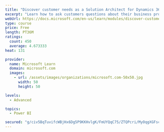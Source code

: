 ```yaml
---
title: "Discover customer needs as a Solution Architect for Dynamics 365 and Power Platform"
excerpt: "Learn how to ask customers questions about their business processes and feature requirements to create a viable solution."
webUrl: https://docs.microsoft.com/en-us/learn/modules/discover-customer-needs/
type: course
price: Free
length: PT36M
ratings:
  count: 450
  average: 4.673333
heat: 131

provider:
  name: Microsoft Learn
  domain: microsoft.com
  images:
    - url: /assets/images/organizations/microsoft.com-50x50.jpg
      width: 50
      height: 50

levels:
  - Advanced

topics:
  - Power BI

secured: "g/civ5BqTuvifcWBjHx6Dg5P9KKHvlgK/FmUYQqC75/ZTQPcri/MyOqgXGFscf5aMXqN7ro6upeSm8GhfznEOSmFDhX5iyvOuzj1nk5mtOdC6ix1Q5TtXMdWvfFBYrNfxh4Rrex/2km2SsexnXt531bT54e8JEqMGzshHRfb8y87USCCGv0NK7ZRxNxTirDs4uWMsG/W5LF1g/pH3El1i6vBWStwwF06ozSPpgIzYjc0w4IgRSPc9r3s+MaI9wFf9ShD9oxykSWJefGrdl7L94GM0uXkXZxjCyDjCQ2/+WMQN+NEJzYZSiC5be53V7dUMJi1bpaAyehnHDhaP0DOqRIQ+d/eDG8t/zcdlIFz8c+L/CDmMkrQD5i9Y/2vMbEhwBmSL010RGbqnu0/dJO/zXFUSwWY9YT1XgHWZAUEh1M=;U1ot4h2SEdX9TE+O4wUnOA=="
---
```


